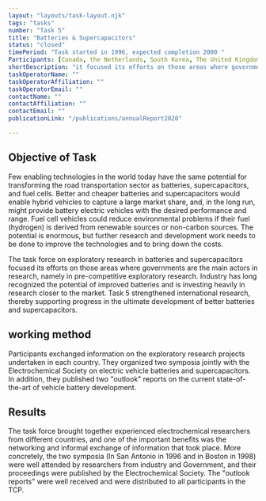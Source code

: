 ```yaml
---
layout: "layouts/task-layout.njk"
tags: "tasks"
number: "Task 5"
title: "Batteries & Supercapacitors"
status: "closed"
timePeriod: "Task started in 1996, expected completion 2000 "
Participants: [Canada, the Netherlands, South Korea, The United Kingdom, The United States ]
shortDescription: "it focused its efforts on those areas where governments are the main actors in research, namely in pre-competitive exploratory research."
taskOperatorName: ""
taskOperatorAffiliation: ""
taskOperatorEmail: ""
contactName: ""
contactAffiliation: ""
contactEmail: ""
publicationLink: "/publications/annualReport2020"

---
```


## Objective of Task
Few enabling technologies in the world today have the same potential for transforming the road transportation sector as batteries, supercapacitors, and fuel cells. Better and cheaper batteries and supercapacitors would enable hybrid vehicles to capture a large market share, and, in the long run, might provide battery electric vehicles with the desired performance and range. Fuel cell vehicles could reduce environmental problems if their fuel (hydrogen) is derived from renewable sources or non-carbon sources. The potential is enormous, but further research and development work needs to be done to improve the technologies and to bring down the costs. 

The task force on exploratory research in batteries and supercapacitors focused its efforts on those areas where governments are the main actors in research, namely in pre-competitive exploratory research. Industry has long recognized the potential of improved batteries and is investing heavily in research closer to the market. Task 5 strengthened international research, thereby supporting progress in the ultimate development of better batteries and supercapacitors. 

## working method
Participants exchanged information on the exploratory research projects undertaken in each country. They organized two symposia jointly with the Electrochemical Society on electric vehicle batteries and supercapacitors. In addition, they published two "outlook" reports on the current state-of-the-art of vehicle battery development.   

## Results
The task force brought together	experienced electrochemical researchers from different countries, and one of the important benefits was the networking and informal exchange of information that took place. More concretely, the two symposia (In San Antonio in 1996 and in Boston in 1998) were well attended by researchers from industry and Government, and their proceedings were published by the Electrochemical Society. The "outlook reports" were well received and were distributed to all participants in the TCP. 